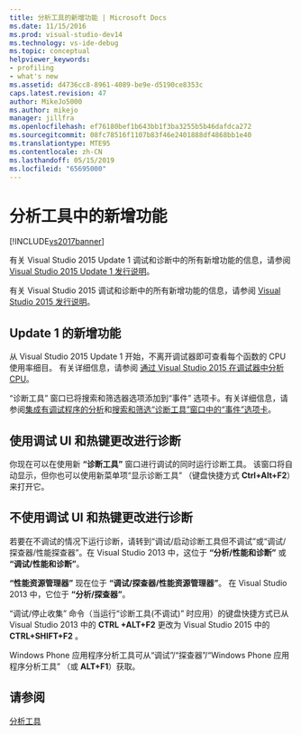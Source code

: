 ```yaml
---
title: 分析工具的新增功能 | Microsoft Docs
ms.date: 11/15/2016
ms.prod: visual-studio-dev14
ms.technology: vs-ide-debug
ms.topic: conceptual
helpviewer_keywords:
- profiling
- what's new
ms.assetid: d4736cc8-8961-4089-be9e-d5190ce8353c
caps.latest.revision: 47
author: MikeJo5000
ms.author: mikejo
manager: jillfra
ms.openlocfilehash: ef76180bef1b643bb1f3ba3255b5b46dafdca272
ms.sourcegitcommit: 08fc78516f1107b83f46e2401888df4868bb1e40
ms.translationtype: MTE95
ms.contentlocale: zh-CN
ms.lasthandoff: 05/15/2019
ms.locfileid: "65695000"
---
```

# <a name="what39s-new-in-profiling-tools"></a>分析工具中的新增功能
[!INCLUDE[vs2017banner](../includes/vs2017banner.md)]

有关 Visual Studio 2015 Update 1 调试和诊断中的所有新增功能的信息，请参阅 [Visual Studio 2015 Update 1 发行说明](https://www.visualstudio.com/news/vs2015-update1-vs#debug)。  
  
 有关 Visual Studio 2015 调试和诊断中的所有新增功能的信息，请参阅 [Visual Studio 2015 发行说明](https://www.visualstudio.com/news/vs2015-vs#Debug)。  
  
## <a name="whats-new-in-update-1"></a>Update 1 的新增功能  
 从 Visual Studio 2015 Update 1 开始，不离开调试器即可查看每个函数的 CPU 使用率细目。 有关详细信息，请参阅 [通过 Visual Studio 2015 在调试器中分析 CPU](http://blogs.msdn.com/b/visualstudioalm/archive/2015/10/29/profile-your-cpu-in-the-debugger-in-visual-studio-2015.aspx)。  
  
 “诊断工具”  窗口已将搜索和筛选器选项添加到“事件”  选项卡。有关详细信息，请参阅[集成有调试程序的分析](https://msdn.microsoft.com/library/a1f40370-7b61-42c2-afc4-0e13eba98859)和[搜索和筛选“诊断工具”窗口中的“事件”选项卡](http://blogs.msdn.com/b/visualstudioalm/archive/2015/11/12/searching-and-filtering-the-events-tab-of-the-diagnostic-tools-window.aspx)。  
  
## <a name="diagnostics-with-debugging-ui-and-hotkey-changes"></a>使用调试 UI 和热键更改进行诊断  
 你现在可以在使用新 **“诊断工具”** 窗口进行调试的同时运行诊断工具。 该窗口将自动显示，但你也可以使用新菜单项“显示诊断工具”  （键盘快捷方式 **Ctrl+Alt+F2**）来打开它。  
  
## <a name="diagnostics-without-debugging-ui-and-hotkey-changes"></a>不使用调试 UI 和热键更改进行诊断  
 若要在不调试的情况下运行诊断，请转到“调试/启动诊断工具但不调试”或“调试/探查器/性能探查器”。在 Visual Studio 2013 中，这位于 **“分析/性能和诊断”** 或 **“调试/性能和诊断”**。  
  
 **“性能资源管理器”** 现在位于 **“调试/探查器/性能资源管理器”**。 在 Visual Studio 2013 中，它位于 **“分析/探查器”**。  
  
 “调试/停止收集”  命令（当运行“诊断工具(不调试)” 时应用）的键盘快捷方式已从 Visual Studio 2013 中的 **CTRL +ALT+F2** 更改为 Visual Studio 2015 中的 **CTRL+SHIFT+F2** 。  
  
 Windows Phone 应用程序分析工具可从“调试”/“探查器”/“Windows Phone 应用程序分析工具”  （或 **ALT+F1**）获取。  
  
## <a name="see-also"></a>请参阅  
 [分析工具](../profiling/profiling-tools.md)
